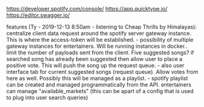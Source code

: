 https://developer.spotify.com/console/
https://app.quicktype.io/
https://editor.swagger.io/


features (Ty - 2019-12-13 8:50am - listening to Cheap Thrills by Himalayas):
    centralize client data request around the spotify server gateway instance. This is where the access-token will be established. 
     - possibility of multiple gateway instances for entertainers. Will be running instances in docker..
    limit the number of payloads sent from the client. Five suggested songs?
    if searched song has already been suggested then allow user to place a positive vote. This will push the song up the request queue.
     - also user interface tab for current suggested songs (request queue). Allow votes from here as well. Possibly this will be managed as a playlist.
     - spotify playlist can be created and managed programmatically from the API.
    entertainers can manage "available_markets" (this can be apart of a config that is used to plug into user search queries)